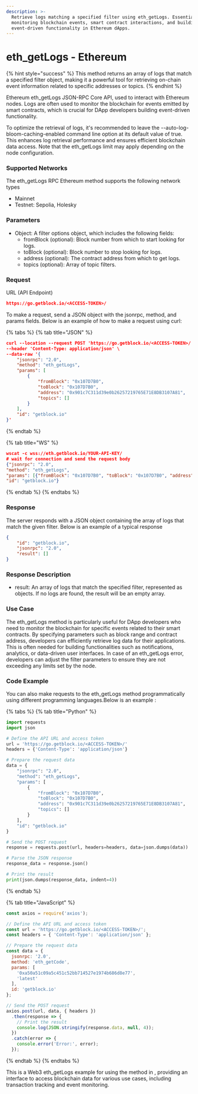 ```yaml
---
description: >-
  Retrieve logs matching a specified filter using eth_getLogs. Essential for
  monitoring blockchain events, smart contract interactions, and building
  event-driven functionality in Ethereum dApps.
---
```


# eth\_getLogs - Ethereum

{% hint style="success" %}
This method returns an array of logs that match a specified filter object, making it a powerful tool for retrieving on-chain event information related to specific addresses or topics.
{% endhint %}

Ethereum eth\_getLogs JSON-RPC Core API, used to interact with Ethereum nodes. Logs are often used to monitor the blockchain for events emitted by smart contracts, which is crucial for DApp developers building event-driven functionality.

To optimize the retrieval of logs, it's recommended to leave the --auto-log-bloom-caching-enabled command line option at its default value of true. This enhances log retrieval performance and ensures efficient blockchain data access. Note that the eth\_getLogs limit may apply depending on the node configuration.

### Supported Networks

The eth\_getLogs RPC Ethereum method supports the following network types

* Mainnet
* Testnet: Sepolia, Holesky

### Parameters

* Object: A filter options object, which includes the following fields:
  * fromBlock (optional): Block number from which to start looking for logs.
  * toBlock (optional): Block number to stop looking for logs.
  * address (optional): The contract address from which to get logs.
  * topics (optional): Array of topic filters.

### Request

URL (API Endpoint)

```json
https://go.getblock.io/<ACCESS-TOKEN>/
```

To make a request, send a JSON object with the jsonrpc, method, and params fields. Below is an example of how to make a request using curl:

{% tabs %}
{% tab title="JSON" %}
```json
curl --location --request POST 'https://go.getblock.io/<ACCESS-TOKEN>/' \
--header 'Content-Type: application/json' \
--data-raw '{
    "jsonrpc": "2.0",
    "method": "eth_getLogs",
    "params": [
        {
            "fromBlock": "0x107D7B0",
            "toBlock": "0x107D7B0",
            "address": "0x901c7C311d39e0b26257219765E71E8DB3107A81",
            "topics": []
        }
    ],
    "id": "getblock.io"
}'
```
{% endtab %}

{% tab title="WS" %}
```json
wscat -c wss://eth.getblock.io/YOUR-API-KEY/ 
# wait for connection and send the request body 
{"jsonrpc": "2.0",
"method": "eth_getLogs",
"params": [{"fromBlock": "0x107D7B0", "toBlock": "0x107D7B0", "address": "0x901c7C311d39e0b26257219765E71E8DB3107A81", "topics": []}],
"id": "getblock.io"}
```
{% endtab %}
{% endtabs %}

### Response

The server responds with a JSON object containing the array of logs that match the given filter. Below is an example of a typical response

```json
{
    "id": "getblock.io",
    "jsonrpc": "2.0",
    "result": []
}
```

### Response Description

* result: An array of logs that match the specified filter, represented as objects. If no logs are found, the result will be an empty array.

### Use Case

The eth\_getLogs method is particularly useful for DApp developers who need to monitor the blockchain for specific events related to their smart contracts. By specifying parameters such as block range and contract address, developers can efficiently retrieve log data for their applications. This is often needed for building functionalities such as notifications, analytics, or data-driven user interfaces. In case of an eth\_getLogs error, developers can adjust the filter parameters to ensure they are not exceeding any limits set by the node.

### Code Example

You can also make requests to the eth\_getLogs method programmatically using different programming languages.Below is an example :

{% tabs %}
{% tab title="Python" %}
```python
import requests
import json

# Define the API URL and access token
url = 'https://go.getblock.io/<ACCESS-TOKEN>/'
headers = {'Content-Type': 'application/json'}

# Prepare the request data
data = {
    "jsonrpc": "2.0",
    "method": "eth_getLogs",
    "params": [
        {
            "fromBlock": "0x107D7B0",
            "toBlock": "0x107D7B0",
            "address": "0x901c7C311d39e0b26257219765E71E8DB3107A81",
            "topics": []
        }
    ],
    "id": "getblock.io"
}

# Send the POST request
response = requests.post(url, headers=headers, data=json.dumps(data))

# Parse the JSON response
response_data = response.json()

# Print the result
print(json.dumps(response_data, indent=4))

```
{% endtab %}

{% tab title="JavaScript" %}
```javascript
const axios = require('axios');

// Define the API URL and access token
const url = 'https://go.getblock.io/<ACCESS-TOKEN>/';
const headers = { 'Content-Type': 'application/json' };

// Prepare the request data
const data = {
  jsonrpc: '2.0',
  method: 'eth_getCode',
  params: [
    '0xa50a51c09a5c451c52bb714527e1974b686d8e77',
    'latest'
  ],
  id: 'getblock.io'
};

// Send the POST request
axios.post(url, data, { headers })
  .then(response => {
    // Print the result
    console.log(JSON.stringify(response.data, null, 4));
  })
  .catch(error => {
    console.error('Error:', error);
  });

```
{% endtab %}
{% endtabs %}

This is a Web3 eth\_getLogs example for using the method in , providing an interface to access blockchain data for various use cases, including transaction tracking and event monitoring.

